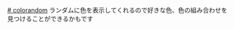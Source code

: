 [# colorandom](https://harmony9725.github.io/HARMONY9725webApp/colorandom.html)
ランダムに色を表示してくれるので好きな色、色の組み合わせを見つけることができるかもです
